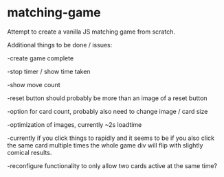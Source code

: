 # matching-game
Attempt to create a vanilla JS matching game from scratch. 


Additional things to be done / issues: 

-create game complete

  -stop timer / show time taken
  
  -show move count
  
-reset button should probably be more than an image of a reset button

-option for card count, probably also need to change image / card size

  -optimization of images, currently ~2s loadtime
  


-currently if you click things to rapidly and it seems to be if you also click the same card multiple times the whole game div will flip with slightly comical results. 

  -reconfigure functionality to only allow two cards active at the same time? 
